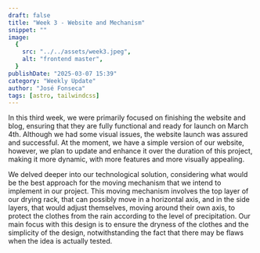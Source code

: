 ```yaml
---
draft: false
title: "Week 3 - Website and Mechanism"
snippet: ""
image:
  {
    src: "../../assets/week3.jpeg",
    alt: "frontend master",
  }
publishDate: "2025-03-07 15:39"
category: "Weekly Update"
author: "José Fonseca"
tags: [astro, tailwindcss]
---
```


In this third week, we were primarily focused on finishing the website and blog, ensuring that they are fully functional and ready for launch on March 4th. Although we had some visual issues, the website launch was assured and successful. At the moment, we have a simple version of our website, however, we plan to update and enhance it over the duration of this project, making it more dynamic, with more features and more visually appealing.

We delved deeper into our technological solution, considering what would be the best approach for the moving mechanism that we intend to implement in our project. This moving mechanism involves the top layer of our drying rack, that can possibly move in a horizontal axis, and in the side layers, that would adjust themselves, moving around their own axis, to protect the clothes from the rain according to the level of precipitation. Our main focus with this design is to ensure the dryness of the clothes and the simplicity of the design, notwithstanding the fact that there may be flaws when the idea is actually tested.
